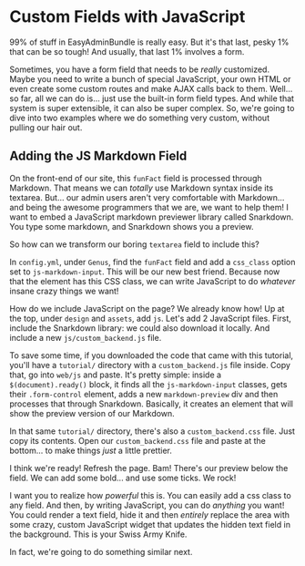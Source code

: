 # Custom Fields with JavaScript

99% of stuff in EasyAdminBundle is really easy. But it's that last, pesky 1% that
can be so tough! And usually, that last 1% involves a form.

Sometimes, you have a form field that needs to be *really* customized. Maybe you
need to write a bunch of special JavaScript, your own HTML or even create some custom
routes and make AJAX calls back to them. Well... so far, all we can do is... just
use the built-in form field types. And while that system is super extensible, it
can also be super complex. So, we're going to dive into two examples where we do
something very custom, without pulling our hair out.

## Adding the JS Markdown Field

On the front-end of our site, this `funFact` field is processed through Markdown.
That means we can *totally* use Markdown syntax inside its textarea. But... our admin
users aren't very comfortable with Markdown... and being the awesome programmers
that we are, we want to help them! I want to embed a JavaScript markdown previewer
library called Snarkdown. You type some markdown, and Snarkdown shows you a preview.

So how can we transform our boring `textarea` field to include this?

In `config.yml`, under `Genus`, find the `funFact` field and add a `css_class` option
set to `js-markdown-input`. This will be our new best friend. Because now that the
element has this CSS class, we can write JavaScript to do *whatever* insane crazy
things we want!

How do we include JavaScript on the page? We already know how! Up at the top, under
`design` and `assets`, add `js`. Let's add 2 JavaScript files. First, include the
Snarkdown library: we could also download it locally. And include a new
`js/custom_backend.js` file.

To save some time, if you downloaded the code that came with this tutorial, you'll
have a `tutorial/` directory with a `custom_backend.js` file inside. Copy that, go
into `web/js` and paste. It's pretty simple: inside a `$(document).ready()` block,
it finds all the `js-markdown-input` classes, gets their `.form-control` element,
adds a new `markdown-preview` div and then processes that through Snarkdown. Basically,
it creates an element that will show the preview version of our Markdown.

In that same `tutorial/` directory, there's also a `custom_backend.css` file. Just
copy its contents. Open our `custom_backend.css` file and paste at the bottom... to
make things *just* a little prettier.

I think we're ready! Refresh the page. Bam! There's our preview below the field.
We can add some bold... and use some ticks. We rock!

I want you to realize how *powerful* this is. You can easily add a css class to any
field. And then, by writing JavaScript, you can do *anything* you want! You could
render a text field, hide it and then *entirely* replace the area with some crazy,
custom JavaScript widget that updates the hidden text field in the background. This
is your Swiss Army Knife.

In fact, we're going to do something similar next.
